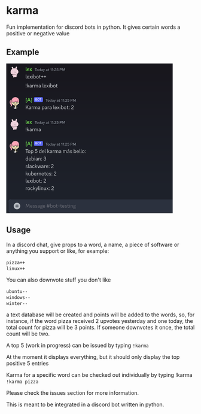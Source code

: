 # karma
Fun implementation for discord bots in python. It gives certain words a positive or negative value


## Example

![Karma](karma-example.png)

## Usage

In a discord chat, give props to a word, a name, a piece of software or anything you support or like, for example:

```
pizza++
linux++
```

You can also downvote stuff you don't like

```
ubuntu--
windows--
winter--
```

a text database will be created and points will be added to the words, so, for instance, if the word pizza received 2 upvotes yesterday
and one today, the total count for pizza will be 3 points. If someone downvotes it once, the total count will be two. 


A top 5 (work in progress) can be issued by typing ```!karma```

At the moment it displays everything, but it should only display the top positive 5 entries

Karma for a specific word can be checked out individually by typing !karma <word> ```!karma pizza```


Please check the issues section for more information.

This is meant to be integrated in a discord bot written in python.



